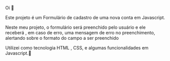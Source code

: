 <p> Oi 👋<p/>
<p> Este projeto é um Formulário de cadastro de uma nova conta em Javascript.<p/>
<p> Neste meu projeto, o formulário será preenchido pelo usuário e ele receberá , em caso de erro, uma mensagem de erro no preenchimento, alertando sobre o formato do campo a ser preenchido
<p> <p/>
<p> Utilizei como tecnologia HTML , CSS, e algumas funcionalidades em Javascript.🚀<p/>
<br>
